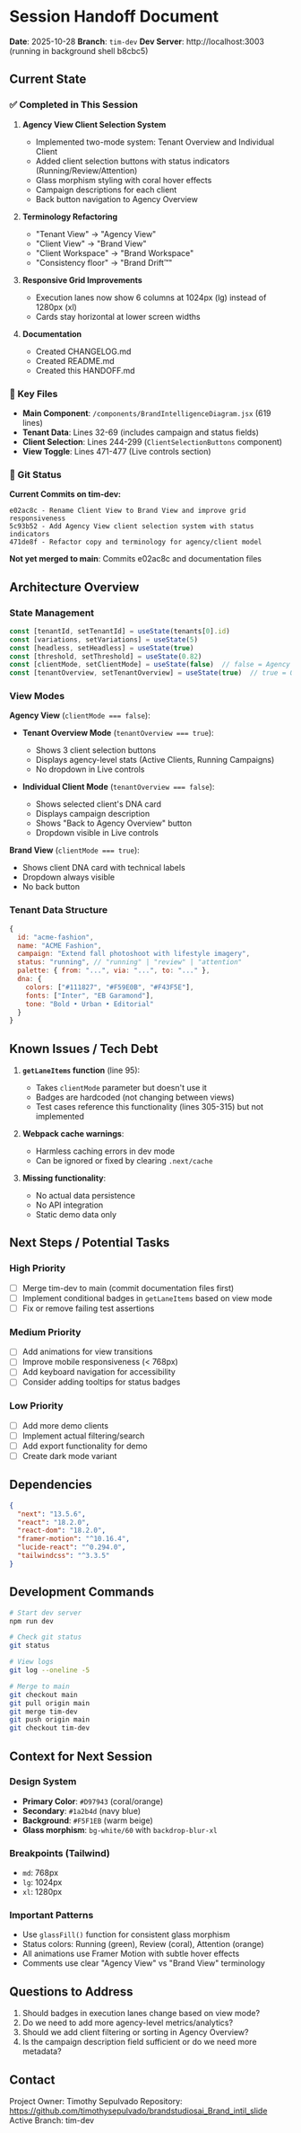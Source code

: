 # Session Handoff Document

**Date**: 2025-10-28
**Branch**: `tim-dev`
**Dev Server**: http://localhost:3003 (running in background shell b8cbc5)

## Current State

### ✅ Completed in This Session

1. **Agency View Client Selection System**
   - Implemented two-mode system: Tenant Overview and Individual Client
   - Added client selection buttons with status indicators (Running/Review/Attention)
   - Glass morphism styling with coral hover effects
   - Campaign descriptions for each client
   - Back button navigation to Agency Overview

2. **Terminology Refactoring**
   - "Tenant View" → "Agency View"
   - "Client View" → "Brand View"
   - "Client Workspace" → "Brand Workspace"
   - "Consistency floor" → "Brand Drift™"

3. **Responsive Grid Improvements**
   - Execution lanes now show 6 columns at 1024px (lg) instead of 1280px (xl)
   - Cards stay horizontal at lower screen widths

4. **Documentation**
   - Created CHANGELOG.md
   - Created README.md
   - Created this HANDOFF.md

### 📁 Key Files

- **Main Component**: `/components/BrandIntelligenceDiagram.jsx` (619 lines)
- **Tenant Data**: Lines 32-69 (includes campaign and status fields)
- **Client Selection**: Lines 244-299 (`ClientSelectionButtons` component)
- **View Toggle**: Lines 471-477 (Live controls section)

### 🔄 Git Status

**Current Commits on tim-dev:**
```
e02ac8c - Rename Client View to Brand View and improve grid responsiveness
5c93b52 - Add Agency View client selection system with status indicators
471de8f - Refactor copy and terminology for agency/client model
```

**Not yet merged to main**: Commits e02ac8c and documentation files

## Architecture Overview

### State Management
```javascript
const [tenantId, setTenantId] = useState(tenants[0].id)
const [variations, setVariations] = useState(5)
const [headless, setHeadless] = useState(true)
const [threshold, setThreshold] = useState(0.82)
const [clientMode, setClientMode] = useState(false)  // false = Agency View
const [tenantOverview, setTenantOverview] = useState(true)  // true = Overview mode
```

### View Modes

**Agency View** (`clientMode === false`):
- **Tenant Overview Mode** (`tenantOverview === true`):
  - Shows 3 client selection buttons
  - Displays agency-level stats (Active Clients, Running Campaigns)
  - No dropdown in Live controls

- **Individual Client Mode** (`tenantOverview === false`):
  - Shows selected client's DNA card
  - Displays campaign description
  - Shows "Back to Agency Overview" button
  - Dropdown visible in Live controls

**Brand View** (`clientMode === true`):
- Shows client DNA card with technical labels
- Dropdown always visible
- No back button

### Tenant Data Structure
```javascript
{
  id: "acme-fashion",
  name: "ACME Fashion",
  campaign: "Extend fall photoshoot with lifestyle imagery",
  status: "running", // "running" | "review" | "attention"
  palette: { from: "...", via: "...", to: "..." },
  dna: {
    colors: ["#111827", "#F59E0B", "#F43F5E"],
    fonts: ["Inter", "EB Garamond"],
    tone: "Bold • Urban • Editorial"
  }
}
```

## Known Issues / Tech Debt

1. **`getLaneItems` function** (line 95):
   - Takes `clientMode` parameter but doesn't use it
   - Badges are hardcoded (not changing between views)
   - Test cases reference this functionality (lines 305-315) but not implemented

2. **Webpack cache warnings**:
   - Harmless caching errors in dev mode
   - Can be ignored or fixed by clearing `.next/cache`

3. **Missing functionality**:
   - No actual data persistence
   - No API integration
   - Static demo data only

## Next Steps / Potential Tasks

### High Priority
- [ ] Merge tim-dev to main (commit documentation files first)
- [ ] Implement conditional badges in `getLaneItems` based on view mode
- [ ] Fix or remove failing test assertions

### Medium Priority
- [ ] Add animations for view transitions
- [ ] Improve mobile responsiveness (< 768px)
- [ ] Add keyboard navigation for accessibility
- [ ] Consider adding tooltips for status badges

### Low Priority
- [ ] Add more demo clients
- [ ] Implement actual filtering/search
- [ ] Add export functionality for demo
- [ ] Create dark mode variant

## Dependencies

```json
{
  "next": "13.5.6",
  "react": "18.2.0",
  "react-dom": "18.2.0",
  "framer-motion": "^10.16.4",
  "lucide-react": "^0.294.0",
  "tailwindcss": "^3.3.5"
}
```

## Development Commands

```bash
# Start dev server
npm run dev

# Check git status
git status

# View logs
git log --oneline -5

# Merge to main
git checkout main
git pull origin main
git merge tim-dev
git push origin main
git checkout tim-dev
```

## Context for Next Session

### Design System
- **Primary Color**: `#D97943` (coral/orange)
- **Secondary**: `#1a2b4d` (navy blue)
- **Background**: `#F5F1EB` (warm beige)
- **Glass morphism**: `bg-white/60` with `backdrop-blur-xl`

### Breakpoints (Tailwind)
- `md`: 768px
- `lg`: 1024px
- `xl`: 1280px

### Important Patterns
- Use `glassFill()` function for consistent glass morphism
- Status colors: Running (green), Review (coral), Attention (orange)
- All animations use Framer Motion with subtle hover effects
- Comments use clear "Agency View" vs "Brand View" terminology

## Questions to Address

1. Should badges in execution lanes change based on view mode?
2. Do we need to add more agency-level metrics/analytics?
3. Should we add client filtering or sorting in Agency Overview?
4. Is the campaign description field sufficient or do we need more metadata?

## Contact

Project Owner: Timothy Sepulvado
Repository: https://github.com/timothysepulvado/brandstudiosai_Brand_intil_slide
Active Branch: tim-dev
